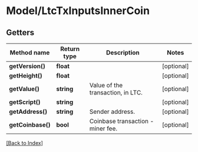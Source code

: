 # Model/LtcTxInputsInnerCoin

## Getters

Method name | Return type | Description | Notes
------------ | ------------- | ------------- | -------------
**getVersion()** | **float** |  | [optional]
**getHeight()** | **float** |  | [optional]
**getValue()** | **string** | Value of the transaction, in LTC. | [optional]
**getScript()** | **string** |  | [optional]
**getAddress()** | **string** | Sender address. | [optional]
**getCoinbase()** | **bool** | Coinbase transaction - miner fee. | [optional]

[[Back to Index]](../index.md)
